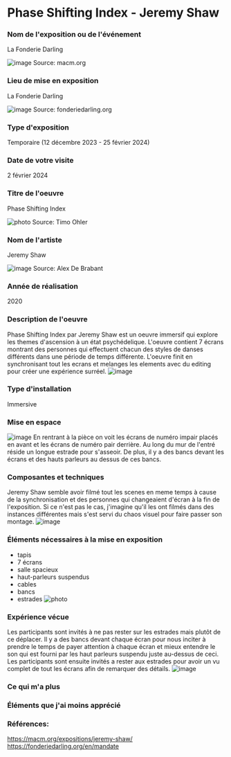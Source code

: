 # Phase Shifting Index - Jeremy Shaw

### Nom de l'exposition ou de l'événement
La Fonderie Darling

![image](media/affiche_phase_shifting_index.jpeg)
Source: macm.org
 

### Lieu de mise en exposition
La Fonderie Darling

![image](media/fonderie_darling.jpg)
Source: fonderiedarling.org
 

### Type d'exposition
Temporaire (12 décembre 2023 - 25 février 2024)
 

### Date de votre visite
2 février 2024
 

### Titre de l'oeuvre
Phase Shifting Index

![photo](media/exposition_phase_shifting_index.jpg)
Source: Timo Ohler
 

### Nom de l'artiste
Jeremy Shaw

![image](media/jeremy_shaw.jpg)
Source: Alex De Brabant
 

### Année de réalisation	
2020


### Description de l'oeuvre	
Phase Shifting Index par Jeremy Shaw est un oeuvre immersif qui explore les themes d'ascension à un état psychédelique. 
L'oeuvre contient 7 écrans montrant des personnes qui effectuent chacun des styles de danses différents dans une période de temps différente.
L'oeuvre finit en synchronisant tout les ecrans et melanges les elements avec du editing pour créer une expérience surréel.
![image](media/ecrans_02.png)


### Type d'installation
Immersive


### Mise en espace	
![image](media/plan_de_la_piece.png)
En rentrant à la pièce on voit les écrans de numéro impair placés en avant et les écrans de numéro pair derrière. Au long du mur de l'entré réside un longue estrade pour s'asseoir. De plus, il y a des bancs devant les écrans et des hauts parleurs au dessus de ces bancs.


### Composantes et techniques	
Jeremy Shaw semble avoir filmé tout les scenes en meme temps à cause de la synchronisation et des personnes qui changeaient d'écran à la fin de l'exposition.
Si ce n'est pas le cas, j'imagine qu'il les ont filmés dans des instances différentes mais s'est servi du chaos visuel pour faire passer son montage.
![image](media/ecrans_03.png)

### Éléments nécessaires à la mise en exposition	
- tapis
- 7 écrans
- salle spacieux
- haut-parleurs suspendus
- cables
- bancs
- estrades
![photo](media/exposition_phase_shifting_index_02.jpg)

### Expérience vécue	
Les participants sont invités à ne pas rester sur les estrades mais plutôt de ce déplacer. Il y a des bancs devant chaque écran pour nous inciter à prendre le temps de payer attention à chaque écran et mieux entendre le son qui est fourni par les haut parleurs suspendu juste au-dessus de ceci.
Les participants sont ensuite invités a rester aux estrades pour avoir un vu complet de tout les écrans afin de remarquer des détails. 
![image](media/ecrans.png)

### Ce qui m'a plus


### Éléments que j'ai moins apprécié


### Références:
<https://macm.org/expositions/jeremy-shaw/>
<https://fonderiedarling.org/en/mandate>


